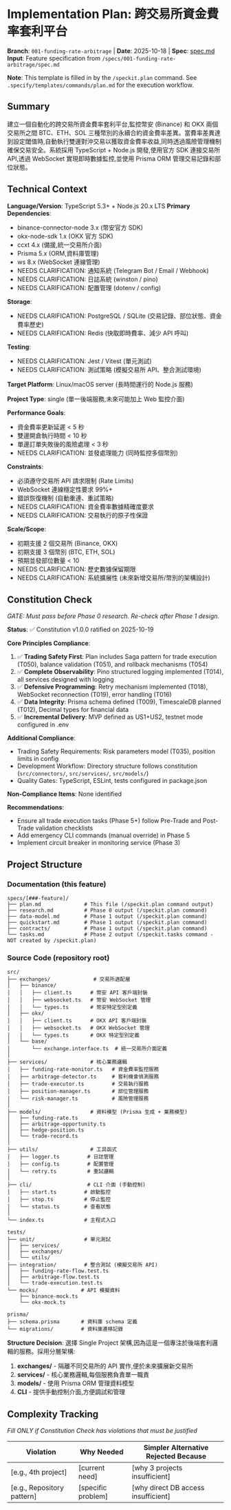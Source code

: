 # Implementation Plan: 跨交易所資金費率套利平台

**Branch**: `001-funding-rate-arbitrage` | **Date**: 2025-10-18 | **Spec**: [spec.md](./spec.md)
**Input**: Feature specification from `/specs/001-funding-rate-arbitrage/spec.md`

**Note**: This template is filled in by the `/speckit.plan` command. See `.specify/templates/commands/plan.md` for the execution workflow.

## Summary

建立一個自動化的跨交易所資金費率套利平台,監控幣安 (Binance) 和 OKX 兩個交易所之間 BTC、ETH、SOL 三種幣別的永續合約資金費率差異。當費率差異達到設定閾值時,自動執行雙邊對沖交易以獲取資金費率收益,同時透過風險管理機制確保交易安全。系統採用 TypeScript + Node.js 開發,使用官方 SDK 連接交易所 API,透過 WebSocket 實現即時數據監控,並使用 Prisma ORM 管理交易記錄和部位狀態。

## Technical Context

**Language/Version**: TypeScript 5.3+ + Node.js 20.x LTS
**Primary Dependencies**:
  - binance-connector-node 3.x (幣安官方 SDK)
  - okx-node-sdk 1.x (OKX 官方 SDK)
  - ccxt 4.x (備援,統一交易所介面)
  - Prisma 5.x (ORM,資料庫管理)
  - ws 8.x (WebSocket 連線管理)
  - NEEDS CLARIFICATION: 通知系統 (Telegram Bot / Email / Webhook)
  - NEEDS CLARIFICATION: 日誌系統 (winston / pino)
  - NEEDS CLARIFICATION: 配置管理 (dotenv / config)

**Storage**:
  - NEEDS CLARIFICATION: PostgreSQL / SQLite (交易記錄、部位狀態、資金費率歷史)
  - NEEDS CLARIFICATION: Redis (快取即時費率、減少 API 呼叫)

**Testing**:
  - NEEDS CLARIFICATION: Jest / Vitest (單元測試)
  - NEEDS CLARIFICATION: 測試策略 (模擬交易所 API、整合測試環境)

**Target Platform**: Linux/macOS server (長時間運行的 Node.js 服務)

**Project Type**: single (單一後端服務,未來可能加上 Web 監控介面)

**Performance Goals**:
  - 資金費率更新延遲 < 5 秒
  - 雙邊開倉執行時間 < 10 秒
  - 單邊訂單失敗後的風險處理 < 3 秒
  - NEEDS CLARIFICATION: 並發處理能力 (同時監控多個幣別)

**Constraints**:
  - 必須遵守交易所 API 請求限制 (Rate Limits)
  - WebSocket 連線穩定性要求 99%+
  - 錯誤恢復機制 (自動重連、重試策略)
  - NEEDS CLARIFICATION: 資金費率數據精確度要求
  - NEEDS CLARIFICATION: 交易執行的原子性保證

**Scale/Scope**:
  - 初期支援 2 個交易所 (Binance, OKX)
  - 初期支援 3 個幣別 (BTC, ETH, SOL)
  - 預期並發部位數量 < 10
  - NEEDS CLARIFICATION: 歷史數據保留期限
  - NEEDS CLARIFICATION: 系統擴展性 (未來新增交易所/幣別的架構設計)

## Constitution Check

*GATE: Must pass before Phase 0 research. Re-check after Phase 1 design.*

**Status**: ✅ Constitution v1.0.0 ratified on 2025-10-19

**Core Principles Compliance**:

1. ✅ **Trading Safety First**: Plan includes Saga pattern for trade execution (T050), balance validation (T051), and rollback mechanisms (T054)
2. ✅ **Complete Observability**: Pino structured logging implemented (T014), all services designed with logging
3. ✅ **Defensive Programming**: Retry mechanism implemented (T018), WebSocket reconnection (T019), error handling (T016)
4. ✅ **Data Integrity**: Prisma schema defined (T009), TimescaleDB planned (T012), Decimal types for financial data
5. ✅ **Incremental Delivery**: MVP defined as US1+US2, testnet mode configured in .env

**Additional Compliance**:
- Trading Safety Requirements: Risk parameters model (T035), position limits in config
- Development Workflow: Directory structure follows constitution (`src/connectors/`, `src/services/`, `src/models/`)
- Quality Gates: TypeScript, ESLint, tests configured in package.json

**Non-Compliance Items**: None identified

**Recommendations**:
- Ensure all trade execution tasks (Phase 5+) follow Pre-Trade and Post-Trade validation checklists
- Add emergency CLI commands (manual override) in Phase 5
- Implement circuit breaker in monitoring service (Phase 3)

## Project Structure

### Documentation (this feature)

```
specs/[###-feature]/
├── plan.md              # This file (/speckit.plan command output)
├── research.md          # Phase 0 output (/speckit.plan command)
├── data-model.md        # Phase 1 output (/speckit.plan command)
├── quickstart.md        # Phase 1 output (/speckit.plan command)
├── contracts/           # Phase 1 output (/speckit.plan command)
└── tasks.md             # Phase 2 output (/speckit.tasks command - NOT created by /speckit.plan)
```

### Source Code (repository root)

```
src/
├── exchanges/              # 交易所適配層
│   ├── binance/
│   │   ├── client.ts      # 幣安 API 客戶端封裝
│   │   ├── websocket.ts   # 幣安 WebSocket 管理
│   │   └── types.ts       # 幣安特定型別定義
│   ├── okx/
│   │   ├── client.ts      # OKX API 客戶端封裝
│   │   ├── websocket.ts   # OKX WebSocket 管理
│   │   └── types.ts       # OKX 特定型別定義
│   └── base/
│       └── exchange.interface.ts  # 統一交易所介面定義
│
├── services/              # 核心業務邏輯
│   ├── funding-rate-monitor.ts   # 資金費率監控服務
│   ├── arbitrage-detector.ts     # 套利機會偵測服務
│   ├── trade-executor.ts         # 交易執行服務
│   ├── position-manager.ts       # 部位管理服務
│   └── risk-manager.ts           # 風險管理服務
│
├── models/                # 資料模型 (Prisma 生成 + 業務模型)
│   ├── funding-rate.ts
│   ├── arbitrage-opportunity.ts
│   ├── hedge-position.ts
│   └── trade-record.ts
│
├── utils/                 # 工具函式
│   ├── logger.ts         # 日誌管理
│   ├── config.ts         # 配置管理
│   └── retry.ts          # 重試邏輯
│
├── cli/                  # CLI 介面 (手動控制)
│   ├── start.ts         # 啟動監控
│   ├── stop.ts          # 停止監控
│   └── status.ts        # 查看狀態
│
└── index.ts             # 主程式入口

tests/
├── unit/                # 單元測試
│   ├── services/
│   ├── exchanges/
│   └── utils/
├── integration/         # 整合測試 (模擬交易所 API)
│   ├── funding-rate-flow.test.ts
│   ├── arbitrage-flow.test.ts
│   └── trade-execution.test.ts
└── mocks/              # API 模擬資料
    ├── binance-mock.ts
    └── okx-mock.ts

prisma/
├── schema.prisma       # 資料庫 schema 定義
└── migrations/         # 資料庫遷移記錄
```

**Structure Decision**: 選擇 Single Project 架構,因為這是一個專注於後端套利邏輯的服務。採用分層架構:
1. **exchanges/** - 隔離不同交易所的 API 實作,便於未來擴展新交易所
2. **services/** - 核心業務邏輯,每個服務負責單一職責
3. **models/** - 使用 Prisma ORM 管理資料模型
4. **CLI** - 提供手動控制介面,方便調試和管理

## Complexity Tracking

*Fill ONLY if Constitution Check has violations that must be justified*

| Violation | Why Needed | Simpler Alternative Rejected Because |
|-----------|------------|-------------------------------------|
| [e.g., 4th project] | [current need] | [why 3 projects insufficient] |
| [e.g., Repository pattern] | [specific problem] | [why direct DB access insufficient] |

